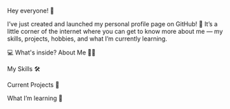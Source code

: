 Hey everyone! 👋

I’ve just created and launched my personal profile page on GitHub! 🚀
It’s a little corner of the internet where you can get to know more about me — my skills, projects, hobbies, and what I’m currently learning.

💻 What's inside?
About Me 👩‍💻

My Skills 🛠️

Current Projects 🚧

What I’m learning 🌱
